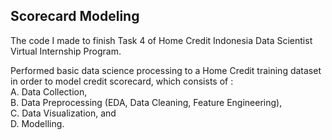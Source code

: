 ## Scorecard Modeling

The code I made to finish Task 4 of Home Credit Indonesia Data Scientist Virtual Internship Program.

Performed basic data science processing to a Home Credit training dataset in order to model credit scorecard, which consists of : \
A. Data Collection,\
B. Data Preprocessing (EDA, Data Cleaning, Feature Engineering),\
C. Data Visualization, and\
D. Modelling.
